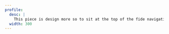 ```yaml
---
profile:
  desc: |
    This piece is design more so to sit at the top of the fide navigation and present the logo in a manner that is flexible. It is not to be used outside of the sidebar and should be placed at the top as to line up with the top nav at larger sizes.
  width: 300
---
```

